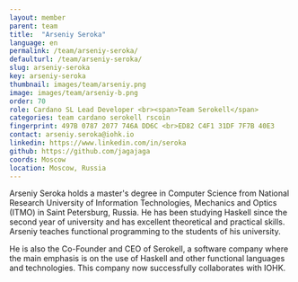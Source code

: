 ```yaml
---
layout: member
parent: team
title:  "Arseniy Seroka"
language: en
permalink: /team/arseniy-seroka/
defaulturl: /team/arseniy-seroka/
slug: arseniy-seroka
key: arseniy-seroka
thumbnail: images/team/arseniy.png
image: images/team/arseniy-b.png
order: 70
role: Cardano SL Lead Developer <br><span>Team Serokell</span>
categories: team cardano serokell rscoin
fingerprint: 497B 0787 2077 746A DD6C <br>ED82 C4F1 31DF 7F7B 40E3
contact: arseniy.seroka@iohk.io
linkedin: https://www.linkedin.com/in/seroka
github: https://github.com/jagajaga
coords: Moscow
location: Moscow, Russia
---
```

Arseniy Seroka holds a master's degree in Computer Science from National Research University of Information Technologies, Mechanics and Optics (ITMO) in Saint Petersburg, Russia. He has been studying Haskell since the second year of university and has excellent theoretical and practical skills. Arseniy teaches functional programming to the students of his university.

He is also the Co-Founder and CEO of Serokell, a software company where the main emphasis is on the use of Haskell and other functional languages and technologies. This company now successfully collaborates with IOHK.
